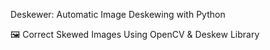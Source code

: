 Deskewer: Automatic Image Deskewing with Python

🖼️ Correct Skewed Images Using OpenCV & Deskew Library

